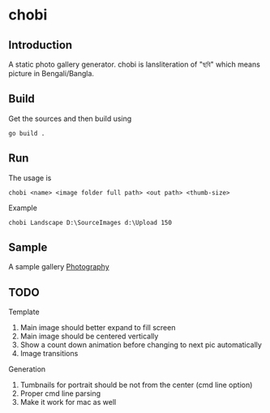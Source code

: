 # chobi 
## Introduction
A static photo gallery generator. chobi is lansliteration of "ছবি" which means picture in Bengali/Bangla.

## Build
Get the sources and then build using
```
go build .
```

## Run
The usage is
```
chobi <name> <image folder full path> <out path> <thumb-size>
```

Example
```
chobi Landscape D:\SourceImages d:\Upload 150
```

## Sample
A sample gallery
[Photography](http://bonggeek.com/Photography/)

## TODO
Template
1. Main image should better expand to fill screen
1. Main image should be centered vertically
1. Show a count down animation before changing to next pic automatically
1. Image transitions

Generation
1. Tumbnails for portrait should be not from the center (cmd line option)
1. Proper cmd line parsing
1. Make it work for mac as well

